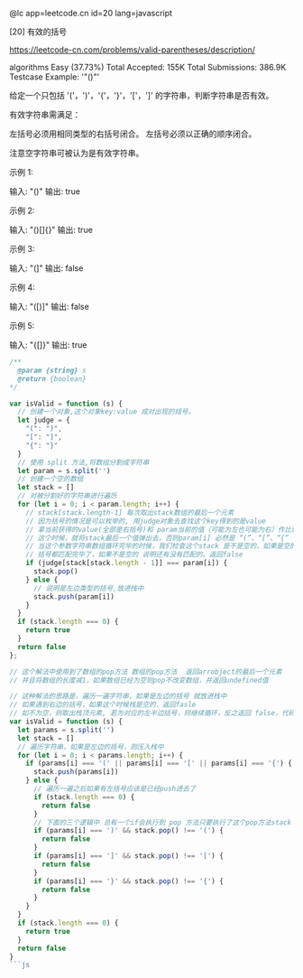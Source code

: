 
  @lc app=leetcode.cn id=20 lang=javascript
 
  [20] 有效的括号
 
  https://leetcode-cn.com/problems/valid-parentheses/description/
 
  algorithms
  Easy (37.73%)
  Total Accepted:    155K
  Total Submissions: 386.9K
  Testcase Example:  '"()"'
 
  给定一个只包括 '('，')'，'{'，'}'，'['，']' 的字符串，判断字符串是否有效。
  
  有效字符串需满足：
  
  
  左括号必须用相同类型的右括号闭合。
  左括号必须以正确的顺序闭合。
  
  
  注意空字符串可被认为是有效字符串。
  
  示例 1:
  
  输入: "()"
  输出: true
  
  
  示例 2:
  
  输入: "()[]{}"
  输出: true
  
  
  示例 3:
  
  输入: "(]"
  输出: false
  
  
  示例 4:
  
  输入: "([)]"
  输出: false
  
  
  示例 5:
  
  输入: "{[]}"
  输出: true
```js
/**
  @param {string} s
  @return {boolean}
*/

var isValid = function (s) {
  // 创建一个对象,这个对象key:value 成对出现的括号。
  let judge = {
    "(": ")",
    "[": "]",
    "{": "}"
  }
  // 使用 split 方法,将数组分割成字符串
  let param = s.split('')
  // 创建一个空的数组
  let stack = []
  // 对被分割好的字符串进行遍历
  for (let i = 0; i < param.length; i++) {
    // stack[stack.length-1] 每次取出stack数组的最后一个元素
    // 因为括号的情况是可以枚举的, 用judge对象去查找这个key得到的是value
    // 拿当前获得的value(全部是右括号)和 param当前的值（可能为左也可能为右）作比较，如果相等说明 正好形成了一对有效的括号
    // 这个时候，就将stack最后一个值弹出去，否则param[i] 必然是 “(”、“[”、“{” 中的一个
    // 当这个参数字符串数组循环完毕的时候，我们检查这个stack 是不是空的，如果是空的说明，所有的
    // 括号都匹配完毕了，如果不是空的 说明还有没有匹配的。返回false
    if (judge[stack[stack.length - 1]] === param[i]) {
      stack.pop()
    } else {
      // 说明是左边类型的括号,放进栈中
      stack.push(param[i])
    }
  }
  if (stack.length === 0) {
    return true
  }
  return false
};

// 这个解法中使用到了数组的pop方法 数组的pop方法  返回arrobject的最后一个元素
// 并且将数组的长度减1，如果数组已经为空则pop不改变数组，并返回undefined值

// 这种解法的思路是，遍历一遍字符串，如果是左边的括号 就放进栈中
// 如果遇到右边的括号，如果这个时候栈是空的，返回fasle
// 如不为空，则取出栈顶元素, 若为对应的左半边括号，则继续循环，反之返回 false，代码如下：
var isValid = function (s) {
  let params = s.split('')
  let stack = []
  // 遍历字符串，如果是左边的括号，则压入栈中
  for (let i = 0; i < params.length; i++) {
    if (params[i] === '(' || params[i] === '[' || params[i] === '{') {
      stack.push(params[i])
    } else {
      // 遍历一遍之后如果有左括号应该是已经push进去了
      if (stack.length === 0) {
        return false
      }
      // 下面的三个逻辑中 总有一个if会执行到 pop 方法只要执行了这个pop方法stack 就已经变了。
      if (params[i] === ')' && stack.pop() !== '(') {
        return false
      }
      if (params[i] === ']' && stack.pop() !== '[') {
        return false
      }
      if (params[i] === '}' && stack.pop() !== '{') {
        return false
      }
    }
  }
  if (stack.length === 0) {
    return true
  }
  return false
}
```js
